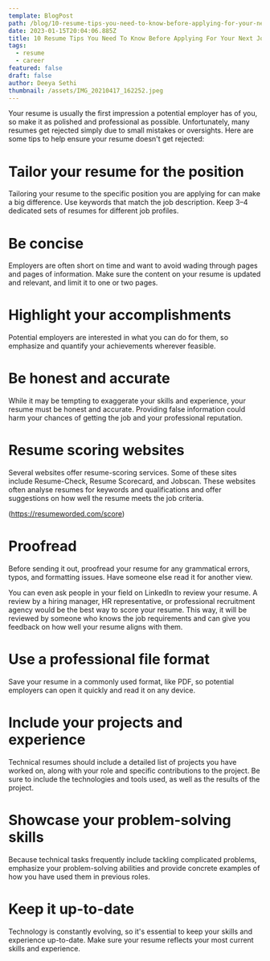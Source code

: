 ```yaml
---
template: BlogPost
path: /blog/10-resume-tips-you-need-to-know-before-applying-for-your-next-job
date: 2023-01-15T20:04:06.885Z
title: 10 Resume Tips You Need To Know Before Applying For Your Next Job
tags:
  - resume
  - career
featured: false
draft: false
author: Deeya Sethi
thumbnail: /assets/IMG_20210417_162252.jpeg
---
```

Your resume is usually the first impression a potential employer has of you, so make it as polished and professional as possible. Unfortunately, many resumes get rejected simply due to small mistakes or oversights. Here are some tips to help ensure your resume doesn't get rejected:

# Tailor your resume for the position

Tailoring your resume to the specific position you are applying for can make a big difference. Use keywords that match the job description. Keep 3–4 dedicated sets of resumes for different job profiles.

# Be concise

Employers are often short on time and want to avoid wading through pages and pages of information. Make sure the content on your resume is updated and relevant, and limit it to one or two pages.

# Highlight your accomplishments

Potential employers are interested in what you can do for them, so emphasize and quantify your achievements wherever feasible.

# Be honest and accurate

While it may be tempting to exaggerate your skills and experience, your resume must be honest and accurate. Providing false information could harm your chances of getting the job and your professional reputation.

# Resume scoring websites

Several websites offer resume-scoring services. Some of these sites include Resume-Check, Resume Scorecard, and Jobscan. These websites often analyse resumes for keywords and qualifications and offer suggestions on how well the resume meets the job criteria.

(<https://resumeworded.com/score>)

# Proofread

Before sending it out, proofread your resume for any grammatical errors, typos, and formatting issues. Have someone else read it for another view.

You can even ask people in your field on LinkedIn to review your resume. A review by a hiring manager, HR representative, or professional recruitment agency would be the best way to score your resume. This way, it will be reviewed by someone who knows the job requirements and can give you feedback on how well your resume aligns with them.

# Use a professional file format

Save your resume in a commonly used format, like PDF, so potential employers can open it quickly and read it on any device.

# Include your projects and experience

Technical resumes should include a detailed list of projects you have worked on, along with your role and specific contributions to the project. Be sure to include the technologies and tools used, as well as the results of the project.

# Showcase your problem-solving skills

Because technical tasks frequently include tackling complicated problems, emphasize your problem-solving abilities and provide concrete examples of how you have used them in previous roles.

# Keep it up-to-date

Technology is constantly evolving, so it's essential to keep your skills and experience up-to-date. Make sure your resume reflects your most current skills and experience.
